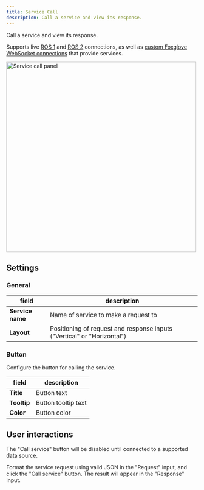 ```yaml
---
title: Service Call
description: Call a service and view its response.
---
```


Call a service and view its response.

Supports live [ROS 1](/docs/connecting-to-data/frameworks/ros1#live-data) and [ROS 2](/docs/connecting-to-data/frameworks/ros2#live-data) connections, as well as [custom Foxglove WebSocket connections](/docs/connecting-to-data/frameworks/custom#foxglove-websocket) that provide services.

<img width="500" alt="Service call panel" src="/img/docs/visualization/panels/call-service/panel.png" />

## Settings

### General

| field            | description                                                             |
| ---------------- | ----------------------------------------------------------------------- |
| **Service name** | Name of service to make a request to                                    |
| **Layout**       | Positioning of request and response inputs ("Vertical" or "Horizontal") |

### Button

Configure the button for calling the service.

| field       | description         |
| ----------- | ------------------- |
| **Title**   | Button text         |
| **Tooltip** | Button tooltip text |
| **Color**   | Button color        |

## User interactions

The "Call service" button will be disabled until connected to a supported data source.

Format the service request using valid JSON in the "Request" input, and click the "Call service" button. The result will appear in the "Response" input.
